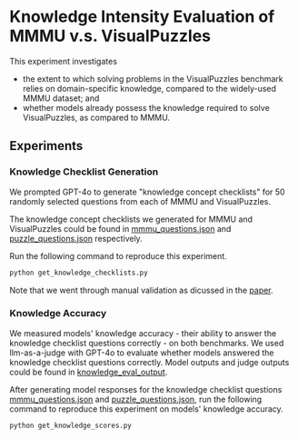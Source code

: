 # Knowledge Intensity Evaluation of MMMU v.s. VisualPuzzles

This experiment investigates 
- the extent to which solving problems in the VisualPuzzles benchmark relies on domain-specific knowledge, compared to the widely-used MMMU dataset; and
- whether models already possess the knowledge required to solve VisualPuzzles, as compared to MMMU.

## Experiments

### Knowledge Checklist Generation

We prompted GPT-4o to generate "knowledge concept checklists" for 50 randomly selected questions from each of MMMU and VisualPuzzles.

The knowledge concept checklists we generated for MMMU and VisualPuzzles could be found in [mmmu_questions.json](mmmu_questions.json) and [puzzle_questions.json](puzzle_questions.json) respectively.

Run the following command to reproduce this experiment.
```bash
python get_knowledge_checklists.py
```
Note that we went through manual validation as dicussed in the [paper](https://arxiv.org/pdf/2504.10342).

### Knowledge Accuracy

We measured models' knowledge accuracy - their ability to answer the knowledge checklist questions correctly - on both benchmarks. We used llm-as-a-judge with GPT-4o to evaluate whether models answered the knowledge checklist questions correctly. Model outputs and judge outputs could be found in [knowledge_eval_output](knowledge_eval_output).

After generating model responses for the knowledge checklist questions [mmmu_questions.json](mmmu_questions.json) and [puzzle_questions.json](puzzle_questions.json), run the following command to reproduce this experiment on models' knowledge accuracy.
```bash
python get_knowledge_scores.py
```
